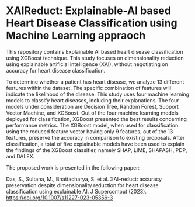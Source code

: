 # XAIReduct: Explainable-AI based Heart Disease Classification using Machine Learning appraoch 
This repository contains Explainable AI based heart disease classification using XGBoost technique. This study focuses on dimensionality reduction using explainable artificial intelligence (XAI), without negotiating on accuracy for heart disease classification.

To determine whether a patient has heart disease, we analyze 13 different features within the dataset. The specific combination of features will indicate the likelihood of the disease. This study uses four machine learning models to classify heart diseases, including their explanations. The four models under consideration are Decision Tree, Random Forest, Support Vector Machine, and XGBoost. Out of the four machine learning models deployed for classification, XGBoost presented the best results concerning performance metrics. The XGBoost model, when used for classification using the reduced feature vector having only 9 features, out of the 13 features, preserve the accuracy in comparison to existing proposals. After classification, a total of five explainable models have been used to explain the findings of the XGBoost classifier, namely SHAP, LIME, SHAPASH, PDP, and DALEX.

The proposed work is presented in the following paper: 

Das, S., Sultana, M., Bhattacharya, S. et al. XAI–reduct: accuracy preservation despite dimensionality reduction for heart disease classification using explainable AI. J Supercomput (2023). https://doi.org/10.1007/s11227-023-05356-3
